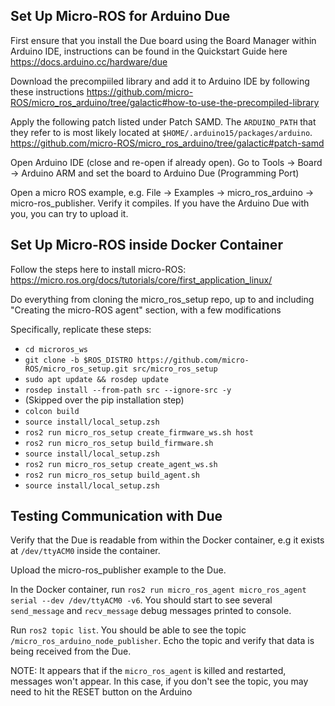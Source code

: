 ## Set Up Micro-ROS for Arduino Due

First ensure that you install the Due board using the Board Manager within Arduino IDE, instructions can be found in the Quickstart Guide here https://docs.arduino.cc/hardware/due

Download the precompiiled library and add it to Arduino IDE by following these instructions https://github.com/micro-ROS/micro_ros_arduino/tree/galactic#how-to-use-the-precompiled-library

Apply the following patch listed under Patch SAMD. The `ARDUINO_PATH` that they refer to is most likely located at `$HOME/.arduino15/packages/arduino`. https://github.com/micro-ROS/micro_ros_arduino/tree/galactic#patch-samd

Open Arduino IDE (close and re-open if already open). Go to Tools -> Board -> Arduino ARM and set the board to Arduino Due  (Programming Port)

Open a micro ROS example, e.g. File -> Examples -> micro_ros_arduino -> micro-ros_publisher. Verify it compiles. If you have the Arduino Due with you, you can try to upload it. 

## Set Up Micro-ROS inside Docker Container

Follow the steps here to install micro-ROS: https://micro.ros.org/docs/tutorials/core/first_application_linux/

Do everything from cloning the micro_ros_setup repo, up to and including "Creating the micro-ROS agent" section, with a few modifications

Specifically, replicate these steps:
* `cd microros_ws`
* `git clone -b $ROS_DISTRO https://github.com/micro-ROS/micro_ros_setup.git src/micro_ros_setup`
* `sudo apt update && rosdep update`
* `rosdep install --from-path src --ignore-src -y`
* (Skipped over the pip installation step)
* `colcon build`
* `source install/local_setup.zsh`
* `ros2 run micro_ros_setup create_firmware_ws.sh host`
* `ros2 run micro_ros_setup build_firmware.sh`
* `source install/local_setup.zsh`
* `ros2 run micro_ros_setup create_agent_ws.sh`
* `ros2 run micro_ros_setup build_agent.sh`
* `source install/local_setup.zsh`

## Testing Communication with Due

Verify that the Due is readable from within the Docker container, e.g it exists at `/dev/ttyACM0` inside the container.

Upload the micro-ros_publisher example to the Due.

In the Docker container, run `ros2 run micro_ros_agent micro_ros_agent serial --dev /dev/ttyACM0 -v6`. You should start to see several `send_message` and `recv_message` debug messages printed to console.

Run `ros2 topic list`. You should be able to see the topic `/micro_ros_arduino_node_publisher`. Echo the topic and verify that data is being received from the Due.

NOTE: It appears that if the `micro_ros_agent` is killed and restarted, messages won't appear. In this case, if you don't see the topic, you may need to hit the RESET button on the Arduino
